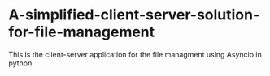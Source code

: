 # A-simplified-client-server-solution-for-file-management
This is the client-server application for the file managment using Asyncio in python. 

